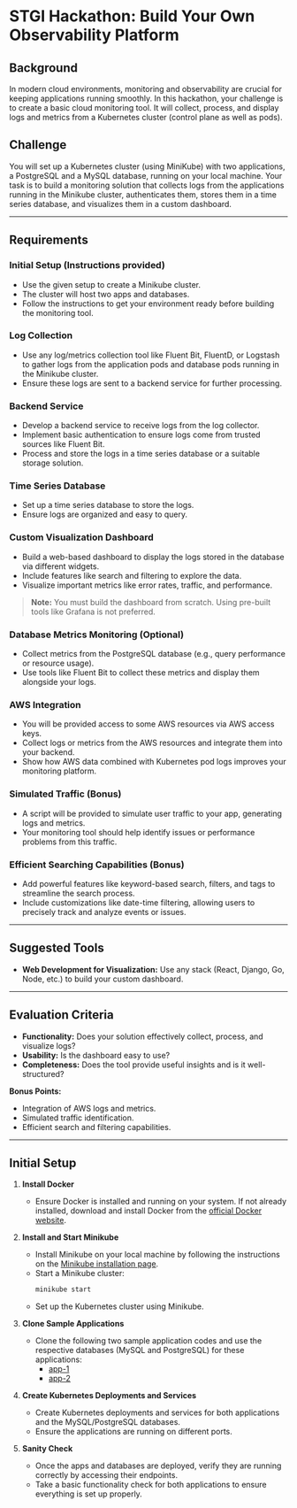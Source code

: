 # STGI Hackathon: Build Your Own Observability Platform

## Background

In modern cloud environments, monitoring and observability are crucial for keeping applications running smoothly. In this hackathon, your challenge is to create a basic cloud monitoring tool. It will collect, process, and display logs and metrics from a Kubernetes cluster (control plane as well as pods).

## Challenge

You will set up a Kubernetes cluster (using MiniKube) with two applications, a PostgreSQL and a MySQL database, running on your local machine. Your task is to build a monitoring solution that collects logs from the applications running in the Minikube cluster, authenticates them, stores them in a time series database, and visualizes them in a custom dashboard.

---

## Requirements

### Initial Setup (Instructions provided)
- Use the given setup to create a Minikube cluster.
- The cluster will host two apps and databases.
- Follow the instructions to get your environment ready before building the monitoring tool.

### Log Collection
- Use any log/metrics collection tool like Fluent Bit, FluentD, or Logstash to gather logs from the application pods and database pods running in the Minikube cluster.
- Ensure these logs are sent to a backend service for further processing.

### Backend Service
- Develop a backend service to receive logs from the log collector.
- Implement basic authentication to ensure logs come from trusted sources like Fluent Bit.
- Process and store the logs in a time series database or a suitable storage solution.

### Time Series Database
- Set up a time series database to store the logs.
- Ensure logs are organized and easy to query.

### Custom Visualization Dashboard
- Build a web-based dashboard to display the logs stored in the database via different widgets.
- Include features like search and filtering to explore the data.
- Visualize important metrics like error rates, traffic, and performance.

> **Note:** You must build the dashboard from scratch. Using pre-built tools like Grafana is not preferred.

### Database Metrics Monitoring (Optional)
- Collect metrics from the PostgreSQL database (e.g., query performance or resource usage).
- Use tools like Fluent Bit to collect these metrics and display them alongside your logs.

### AWS Integration
- You will be provided access to some AWS resources via AWS access keys.
- Collect logs or metrics from the AWS resources and integrate them into your backend.
- Show how AWS data combined with Kubernetes pod logs improves your monitoring platform.

### Simulated Traffic (Bonus)
- A script will be provided to simulate user traffic to your app, generating logs and metrics.
- Your monitoring tool should help identify issues or performance problems from this traffic.

### Efficient Searching Capabilities (Bonus)
- Add powerful features like keyword-based search, filters, and tags to streamline the search process.
- Include customizations like date-time filtering, allowing users to precisely track and analyze events or issues.

---

## Suggested Tools

- **Web Development for Visualization:** Use any stack (React, Django, Go, Node, etc.) to build your custom dashboard.

---

## Evaluation Criteria

- **Functionality:** Does your solution effectively collect, process, and visualize logs?
- **Usability:** Is the dashboard easy to use?
- **Completeness:** Does the tool provide useful insights and is it well-structured?

**Bonus Points:**
- Integration of AWS logs and metrics.
- Simulated traffic identification.
- Efficient search and filtering capabilities.

---
## Initial Setup

1. **Install Docker**
   - Ensure Docker is installed and running on your system. If not already installed, download and install Docker from the [official Docker website](https://www.docker.com/get-started).

2. **Install and Start Minikube**
   - Install Minikube on your local machine by following the instructions on the [Minikube installation page](https://minikube.sigs.k8s.io/docs/start/).
   - Start a Minikube cluster:
     ```bash
     minikube start
     ```
   - Set up the Kubernetes cluster using Minikube.

3. **Clone Sample Applications**
   - Clone the following two sample application codes and use the respective databases (MySQL and PostgreSQL) for these applications:
     - [app-1](https://github.com/tanishsummit/PyEditorial)
     - [app-2](https://github.com/manjillama/docker-node-crud-mysql)

4. **Create Kubernetes Deployments and Services**
   - Create Kubernetes deployments and services for both applications and the MySQL/PostgreSQL databases.
   - Ensure the applications are running on different ports.

5. **Sanity Check**
   - Once the apps and databases are deployed, verify they are running correctly by accessing their endpoints.
   - Take a basic functionality check for both applications to ensure everything is set up properly.
